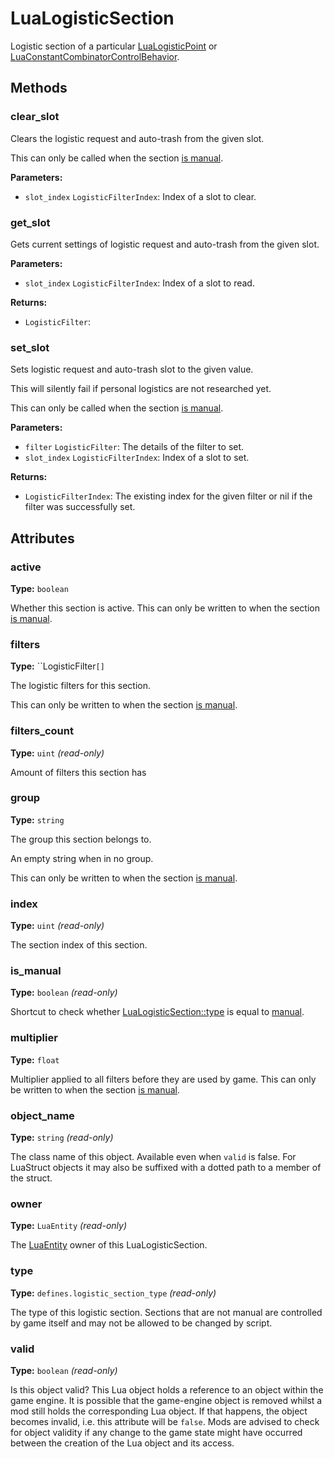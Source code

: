 # LuaLogisticSection

Logistic section of a particular [LuaLogisticPoint](runtime:LuaLogisticPoint) or [LuaConstantCombinatorControlBehavior](runtime:LuaConstantCombinatorControlBehavior).

## Methods

### clear_slot

Clears the logistic request and auto-trash from the given slot.

This can only be called when the section [is manual](runtime:LuaLogisticSection::is_manual).

**Parameters:**

- `slot_index` `LogisticFilterIndex`: Index of a slot to clear.

### get_slot

Gets current settings of logistic request and auto-trash from the given slot.

**Parameters:**

- `slot_index` `LogisticFilterIndex`: Index of a slot to read.

**Returns:**

- `LogisticFilter`: 

### set_slot

Sets logistic request and auto-trash slot to the given value.

This will silently fail if personal logistics are not researched yet.

This can only be called when the section [is manual](runtime:LuaLogisticSection::is_manual).

**Parameters:**

- `filter` `LogisticFilter`: The details of the filter to set.
- `slot_index` `LogisticFilterIndex`: Index of a slot to set.

**Returns:**

- `LogisticFilterIndex`: The existing index for the given filter or nil if the filter was successfully set.

## Attributes

### active

**Type:** `boolean`

Whether this section is active. This can only be written to when the section [is manual](runtime:LuaLogisticSection::is_manual).

### filters

**Type:** ``LogisticFilter`[]`

The logistic filters for this section.

This can only be written to when the section [is manual](runtime:LuaLogisticSection::is_manual).

### filters_count

**Type:** `uint` _(read-only)_

Amount of filters this section has

### group

**Type:** `string`

The group this section belongs to.

An empty string when in no group.

This can only be written to when the section [is manual](runtime:LuaLogisticSection::is_manual).

### index

**Type:** `uint` _(read-only)_

The section index of this section.

### is_manual

**Type:** `boolean` _(read-only)_

Shortcut to check whether [LuaLogisticSection::type](runtime:LuaLogisticSection::type) is equal to [manual](runtime:defines.logistic_section_type.manual).

### multiplier

**Type:** `float`

Multiplier applied to all filters before they are used by game. This can only be written to when the section [is manual](runtime:LuaLogisticSection::is_manual).

### object_name

**Type:** `string` _(read-only)_

The class name of this object. Available even when `valid` is false. For LuaStruct objects it may also be suffixed with a dotted path to a member of the struct.

### owner

**Type:** `LuaEntity` _(read-only)_

The [LuaEntity](runtime:LuaEntity) owner of this LuaLogisticSection.

### type

**Type:** `defines.logistic_section_type` _(read-only)_

The type of this logistic section. Sections that are not manual are controlled by game itself and may not be allowed to be changed by script.

### valid

**Type:** `boolean` _(read-only)_

Is this object valid? This Lua object holds a reference to an object within the game engine. It is possible that the game-engine object is removed whilst a mod still holds the corresponding Lua object. If that happens, the object becomes invalid, i.e. this attribute will be `false`. Mods are advised to check for object validity if any change to the game state might have occurred between the creation of the Lua object and its access.

